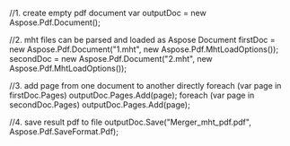 
//1. create empty pdf document
var outputDoc = new Aspose.Pdf.Document();

//2. mht files can be parsed and loaded as Aspose Document
firstDoc = new Aspose.Pdf.Document("1.mht", new Aspose.Pdf.MhtLoadOptions());
secondDoc = new Aspose.Pdf.Document("2.mht",  new Aspose.Pdf.MhtLoadOptions());

//3. add page from one document to another directly
foreach (var page in firstDoc.Pages)
    outputDoc.Pages.Add(page);
foreach (var page in secondDoc.Pages)
    outputDoc.Pages.Add(page);

//4. save result pdf to file
outputDoc.Save("Merger_mht_pdf.pdf", Aspose.Pdf.SaveFormat.Pdf);
